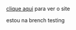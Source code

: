 <a href="https://henrytos.github.io/imposto-de-renda/"> clique aqui</a> para ver o site

estou na brench testing